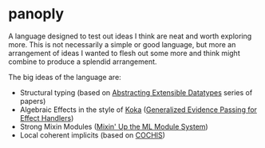 # panoply

A language designed to test out ideas I think are neat and worth exploring more.
This is not necessarily a simple or good language, but more an arrangement of ideas I wanted to flesh out some more and think might combine to produce a splendid arrangement.

The big ideas of the language are:

  * Structural typing (based on [Abstracting Extensible Datatypes](https://homepage.cs.uiowa.edu/~jgmorrs/pubs/morris-popl2019-rows.pdf) series of papers)
  * Algebraic Effects in the style of [Koka](https://koka-lang.github.io/koka/doc/index.html) ([Generalized Evidence Passing for Effect Handlers](https://www.microsoft.com/en-us/research/uploads/prod/2021/08/genev-icfp21.pdf))
  * Strong Mixin Modules ([Mixin' Up the ML Module System](https://people.mpi-sws.org/~rossberg/papers/Dreyer,%20Rossberg%20-%20Mixin'%20Up%20the%20ML%20Module%20System.pdf))
  * Local coherent implicits (based on [COCHIS](https://i.cs.hku.hk/~bruno/papers/JFPImplicits.pdf))


